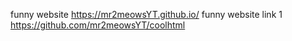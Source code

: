 funny website https://mr2meowsYT.github.io/
funny website link 1 https://github.com/mr2meowsYT/coolhtml
 
